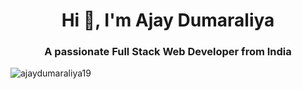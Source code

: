 <h1 align="center">Hi 👋, I'm Ajay Dumaraliya</h1>
<h3 align="center">A passionate Full Stack Web Developer from India</h3>
<img
    align="center"
    src="https://github-readme-stats.vercel.app/api?username=ajaydumaraliya19&show_icons=true&locale=en"
    alt="ajaydumaraliya19"/>
